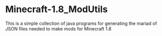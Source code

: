 Minecraft-1.8_ModUtils
======================

This is a simple collection of java programs for generating the mariad of JSON files needed to make mods for Minecraft 1.8
